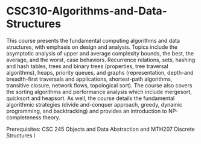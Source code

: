 # CSC310-Algorithms-and-Data-Structures
This course presents the fundamental computing algorithms and data structures, with emphasis on design and analysis. Topics include the asymptotic analysis of upper and average complexity bounds, the best, the average, and the worst, case behaviors. Recurrence relations, sets, hashing and hash tables, trees and binary trees (properties, tree traversal algorithms), heaps, priority queues, and graphs (representation, depth-and breadth-first traversals and applications, shortest-path algorithms, transitive closure, network flows, topological sort). The course also covers the sorting algorithms and performance analysis which include mergesort, quicksort and heapsort. As well, the course details the fundamental algorithmic strategies (divide­ and-conquer approach, greedy, dynamic programming, and backtracking) and provides an introduction to NP-completeness theory.

Prerequisites: CSC 245 Objects and Data Abstraction and MTH207 Discrete Structures I
